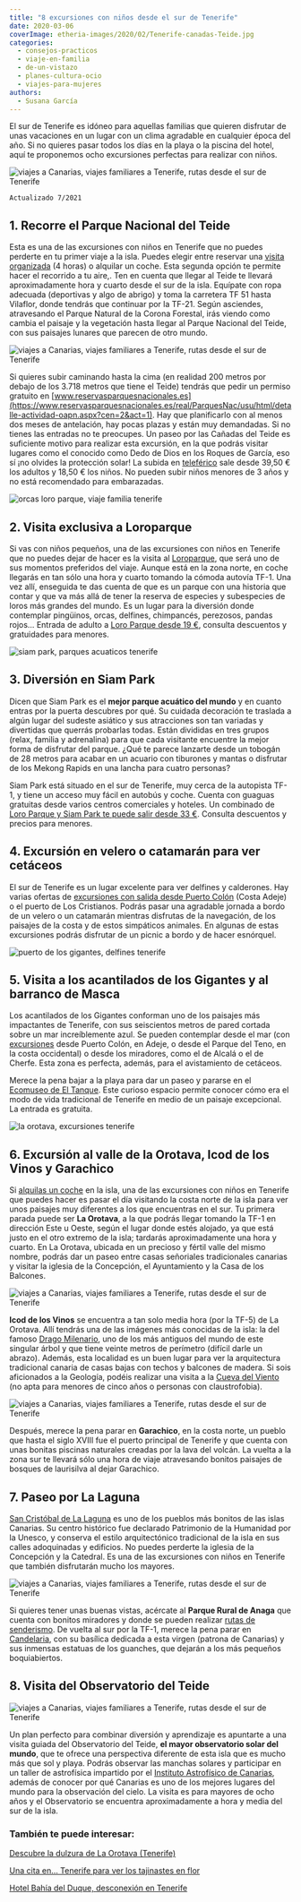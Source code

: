 ```yaml
---
title: "8 excursiones con niños desde el sur de Tenerife"
date: 2020-03-06
coverImage: etheria-images/2020/02/Tenerife-canadas-Teide.jpg
categories: 
  - consejos-practicos
  - viaje-en-familia
  - de-un-vistazo
  - planes-cultura-ocio
  - viajes-para-mujeres
authors: 
  - Susana García
---
```


El sur de Tenerife es idóneo para aquellas familias que quieren disfrutar de unas vacaciones en un lugar con un clima agradable en cualquier época del año. Si no quieres pasar todos los días en la playa o la piscina del hotel, aquí te proponemos ocho excursiones perfectas para realizar con niños.

![viajes a Canarias, viajes familiares a Tenerife, rutas desde el sur de Tenerife](etheria-images/2020/02/Tenerife-canadas-Teide-900x600.jpg "Paseo por las Cañadas del Teide. © SG")

```
Actualizado 7/2021
```

## 1\. Recorre el Parque Nacional del Teide

Esta es una de las excursiones con niños en Tenerife que no puedes perderte en tu primer 
viaje a la isla. Puedes elegir entre reservar una [visita 
organizada](https://www.civitatis.com/es/tenerife/excursion-teide/?aid=10211) (4 horas) 
o alquilar un coche. Esta segunda opción te permite hacer el recorrido a tu aire,. Ten 
en cuenta que llegar al Teide te llevará aproximadamente hora y cuarto desde el sur de 
la isla. Equípate con ropa adecuada (deportivas y algo de abrigo) y toma la carretera TF 
51 hasta Vilaflor, donde tendrás que continuar por la TF-21. Según asciendes, 
atravesando el Parque Natural de la Corona Forestal, irás viendo como cambia el paisaje 
y la vegetación hasta llegar al Parque Nacional del Teide, con sus paisajes lunares que 
parecen de otro mundo. 

![viajes a Canarias, viajes familiares a Tenerife, rutas desde el sur de Tenerife](etheria-images/2020/02/Tenerife-Teide-teleferico-900x601.jpg "Teleférico que te lleva a lo alto del Teide.")

Si quieres subir caminando hasta la cima (en realidad 200 metros por debajo de los 3.718 
metros que tiene el Teide) tendrás que pedir un permiso gratuito en [www.reservasparquesnacionales.es](https://www.reservasparquesnacionales.es/real/ParquesNac/usu/html/detalle-actividad-oapn.aspx?cen=2&act=1). 
Hay que planificarlo con al menos dos meses de antelación, hay pocas plazas y están muy 
demandadas. Si no tienes las entradas no te preocupes. Un paseo por las Cañadas del 
Teide es suficiente motivo para realizar esta excursión, en la que podrás visitar 
lugares como el conocido como Dedo de Dios en los Roques de García, eso sí ¡no olvides 
la protección solar! La subida en [teleférico](https://www.civitatis.com/es/tenerife/entrada-teleferico-teide/?aid=10211) 
sale desde 39,50 € los adultos y 18,50 € los niños. No pueden subir niños menores de 3 
años y no está recomendado para embarazadas. 

![orcas loro parque, viaje familia tenerife](etheria-images/2020/03/loro-parque-orcas-e1583314403373.jpg "El espectáculo con las orcas es el más emocionante de Loro Parque. © Etheria Magazine")

## 2\. Visita exclusiva a Loroparque

Si vas con niños pequeños, una de las excursiones con niños en Tenerife que no puedes 
dejar de hacer es la visita al [Loroparque](https://www.loroparque.com/index.php), que 
será uno de sus momentos preferidos del viaje. Aunque está en la zona norte, en coche 
llegarás en tan sólo una hora y cuarto tomando la cómoda autovía TF-1. Una vez allí, 
enseguida te das cuenta de que es un parque con una historia que contar y que va más 
allá de tener la reserva de especies y subespecies de loros más grandes del mundo. Es un 
lugar para la diversión donde contemplar pingüinos, orcas, delfines, chimpancés, 
perezosos, pandas rojos… Entrada de adulto a [Loro Parque desde 19 
€](https://www.civitatis.com/es/tenerife/entrada-loro-parque/?aid=10211), consulta 
descuentos y gratuidades para menores. 

![siam park, parques acuaticos tenerife](etheria-images/2020/03/siam-park-2.jpg "Siam Park, el mejor parque acuático de Tenerife. © Etheria Magazine")

## 3\. Diversión en Siam Park

Dicen que Siam Park es el **mejor parque acuático del mundo** y en cuanto entras por la 
puerta descubres por qué. Su cuidada decoración te traslada a algún lugar del sudeste 
asiático y sus atracciones son tan variadas y divertidas que querrás probarlas todas. 
Están divididas en tres grupos (relax, familia y adrenalina) para que cada visitante 
encuentre la mejor forma de disfrutar del parque. ¿Qué te parece lanzarte desde un 
tobogán de 28 metros para acabar en un acuario con tiburones y mantas o disfrutar de los 
Mekong Rapids en una lancha para cuatro personas? 

Siam Park está situado en el sur de Tenerife, muy cerca de la autopista TF-1, y tiene un 
acceso muy fácil en autobús y coche. Cuenta con guaguas gratuitas desde varios centros 
comerciales y hoteles. Un combinado de [Loro Parque y Siam Park te puede salir desde 33 
€](https://www.civitatis.com/es/tenerife/loro-parque-siam-park/?aid=10211). Consulta 
descuentos y precios para menores. 

## 4\. Excursión en velero o catamarán para ver cetáceos

El sur de Tenerife es un lugar excelente para ver delfines y calderones. Hay varias 
ofertas de [excursiones con salida desde Puerto 
Colón](https://www.civitatis.com/es/tenerife/paseo-velero-avistamiento-audicion-cetaceos/?aid=10211) 
(Costa Adeje) o el puerto de Los Cristianos. Podrás pasar una agradable jornada a bordo 
de un velero o un catamarán mientras disfrutas de la navegación, de los paisajes de la 
costa y de estos simpáticos animales. En algunas de estas excursiones podrás disfrutar 
de un picnic a bordo y de hacer esnórquel. 

![puerto de los gigantes, delfines tenerife](etheria-images/2020/03/Los-Gigantes-navegar-tenerife.jpg "Puerto de Los Gigantes. © Etheria Magazine")

## 5\. Visita a los acantilados de los Gigantes y al barranco de Masca

Los acantilados de los Gigantes conforman uno de los paisajes más impactantes de 
Tenerife, con sus seiscientos metros de pared cortada sobre un mar increíblemente azul. 
Se pueden contemplar desde el mar (con [excursiones](https://www.civitatis.com/es/tenerife/excursion-masca-gigantes/?aid=10211) 
desde Puerto Colón, en Adeje, o desde el Parque del Teno, en la costa occidental) o 
desde los miradores, como el de Alcalá o el de Cherfe. Esta zona es perfecta, además, 
para el avistamiento de cetáceos. 

Merece la pena bajar a la playa para dar un paseo y pararse en el [Ecomuseo de El 
Tanque](https://ecomuseodeltanque.es). Este curioso espacio permite conocer cómo era el 
modo de vida tradicional de Tenerife en medio de un paisaje excepcional. La entrada es 
gratuita. 

![la orotava, excursiones tenerife](etheria-images/2020/03/la-orotava-900x546.jpg "Casa de los Balcones, en La Orotava. © Etheria Magazine")

## 6\. Excursión al valle de la Orotava, Icod de los Vinos y Garachico

Si [alquilas un coche](https://clk.tradedoubler.com/click?p=283625&a=3132464&g=24040964) 
en la isla, una de las excursiones con niños en Tenerife que puedes hacer es pasar el 
día visitando la costa norte de la isla para ver unos paisajes muy diferentes a los que 
encuentras en el sur. Tu primera parada puede ser **La Orotava**, a la que podrás llegar 
tomando la TF-1 en dirección Este u Oeste, según el lugar donde estés alojado, ya que 
está justo en el otro extremo de la isla; tardarás aproximadamente una hora y cuarto. En 
La Orotava, ubicada en un precioso y fértil valle del mismo nombre, podrás dar un paseo 
entre casas señoriales tradicionales canarias y visitar la iglesia de la Concepción, el 
Ayuntamiento y la Casa de los Balcones. 

![viajes a Canarias, viajes familiares a Tenerife, rutas desde el sur de Tenerife](etheria-images/2020/02/Tenerife-Drago-Icod-de-los-Vinos-900x600.jpg "Drago milenario en Icod de los Vinos. © SG")

**Icod de los Vinos** se encuentra a tan solo media hora (por la TF-5) de La Orotava. 
Allí tendrás una de las imágenes más conocidas de la isla: la del famoso [Drago 
Milenario](https://www.civitatis.com/es/tenerife/entrada-drago-milenario/?aid=10211), 
uno de los más antiguos del mundo de este singular árbol y que tiene veinte metros de 
perímetro (difícil darle un abrazo). Además, esta localidad es un buen lugar para ver la 
arquitectura tradicional canaria de casas bajas con techos y balcones de madera. Si sois 
aficionados a la Geología, podéis realizar una visita a la [Cueva del 
Viento](https://www.cuevadelviento.net) (no apta para menores de cinco años o personas 
con claustrofobia). 

![viajes a Canarias, viajes familiares a Tenerife, rutas desde el sur de Tenerife](etheria-images/2020/03/Tenerife-garachico-900x600.jpg "Garachico.")

Después, merece la pena parar en **Garachico**, en la costa norte, un pueblo que hasta 
el siglo XVIII fue el puerto principal de Tenerife y que cuenta con unas bonitas 
piscinas naturales creadas por la lava del volcán. La vuelta a la zona sur te llevará 
sólo una hora de viaje atravesando bonitos paisajes de bosques de laurisilva al dejar 
Garachico. 

## 7\. Paseo por La Laguna

[San Cristóbal de La 
Laguna](https://www.civitatis.com/es/tenerife/visita-guiada-la-laguna/?aid=10211) es uno 
de los pueblos más bonitos de las islas Canarias. Su centro histórico fue declarado 
Patrimonio de la Humanidad por la Unesco, y conserva el estilo arquitectónico 
tradicional de la isla en sus calles adoquinadas y edificios. No puedes perderte la 
iglesia de la Concepción y la Catedral. Es una de las excursiones con niños en Tenerife 
que también disfrutarán mucho los mayores. 

![viajes a Canarias, viajes familiares a Tenerife, rutas desde el sur de Tenerife](etheria-images/2020/02/Tenerife-valle-Orotava-900x600.jpg "Vista de La Laguna.")

Si quieres tener unas buenas vistas, acércate al **Parque Rural de Anaga** que cuenta 
con bonitos miradores y donde se pueden realizar [rutas de 
senderismo](https://www.civitatis.com/es/tenerife/senderismo-parque-rural-anaga/?aid=10211). 
De vuelta al sur por la TF-1, merece la pena parar en [Candelaria](https://www.civitatis.com/es/tenerife/visita-guiada-candelaria/?aid=10211), 
con su basílica dedicada a esta virgen (patrona de Canarias) y sus inmensas estatuas de 
los guanches, que dejarán a los más pequeños boquiabiertos. 

## 8\. Visita del Observatorio del Teide

![viajes a Canarias, viajes familiares a Tenerife, rutas desde el sur de Tenerife](etheria-images/2020/02/Tenerife-observatorio-900x600.jpg "Observatorio del Teide.")

Un plan perfecto para combinar diversión y aprendizaje es apuntarte a una visita guiada 
del Observatorio del Teide, **el mayor observatorio solar del mundo**, que te ofrece una 
perspectiva diferente de esta isla que es mucho más que sol y playa. Podrás observar las 
manchas solares y participar en un taller de astrofísica impartido por el [Instituto 
Astrofísico de Canarias](https://www.iac.es/es), además de conocer por qué Canarias es 
uno de los mejores lugares del mundo para la observación del cielo. La visita es para 
mayores de ocho años y el Observatorio se encuentra aproximadamente a hora y media del 
sur de la isla. 

### También te puede interesar:

[Descubre la dulzura de La Orotava 
(Tenerife)](https://etheriamagazine.com/2020/06/20/viajes-por-espana-que-ver-y-hacer-en-2-dias-en-la-orotava/) 

[Una cita en… Tenerife para ver los tajinastes en 
flor](https://etheriamagazine.com/2019/05/14/que-ver-tenerife-donde-cuando-tajinaste-en-flor/) 

[Hotel Bahía del Duque, desconexión en 
Tenerife](https://etheriamagazine.com/2019/01/11/donde-dormir-tenerife-hotel-bahia-del-duque/)
